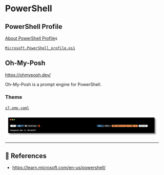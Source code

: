 # PowerShell

## PowerShell Profile

[About PowerShell Profile](https://docs.microsoft.com/en-us/powershell/module/microsoft.powershell.core/about/about_profiles?view=powershell-7.2)s

[`Microsoft.PowerShell_profile.ps1`](Microsoft.PowerShell_profile.ps1)

## Oh-My-Posh

https://ohmyposh.dev/

Oh-My-Posh is a prompt engine for PowerShell.

### Theme

[`s7.omp.yaml`](Themes/s7.omp.yaml)

![oh-my-posh-prompt-theme](../s7-prompt.png)

---

## 📕 References

- https://learn.microsoft.com/en-us/powershell/
